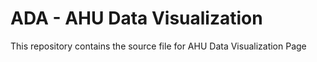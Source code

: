# ADA - AHU Data Visualization
This repository contains the source file for AHU Data Visualization Page
